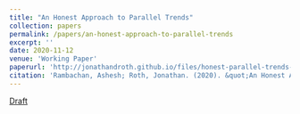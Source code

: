 ```yaml
---
title: "An Honest Approach to Parallel Trends"
collection: papers
permalink: /papers/an-honest-approach-to-parallel-trends
excerpt: ''
date: 2020-11-12
venue: 'Working Paper'
paperurl: 'http://jonathandroth.github.io/files/honest-parallel-trends-main.pdf'
citation: 'Rambachan, Ashesh; Roth, Jonathan. (2020). &quot;An Honest Approach to Parallel Trends.&quot; <i>Working Paper</i>.'
---
```

[Draft](http://jonathandroth.github.io/files/HonestParallelTrends_Main.pdf)
